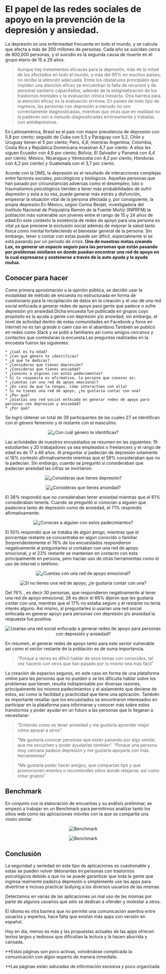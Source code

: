 # El papel de las redes sociales de apoyo en la prevención de la depresión y ansiedad.
La depresión es una enfermedad frecuente en todo el mundo, y se calcula que afecta a más de 300  millones de personas. Cada año se suicidan cerca de 800,000 personas, y el suicidio es la segunda causa de muerte en el grupo etario de 15 a 29 años.
>Aunque hay tratamientos eficaces para la depresión, más de la mitad de los afectados en todo el mundo, y más del 90% en muchos países, no recibe la atención adecuada. Entre los obstáculos principales que impiden una atención eficaz se encuentran la falta de recursos y de personal sanitario capacitados, además de la estigmatización de los trastornos mentales y la evaluación clínica inexacta. Otra barrera para la atención eficaz es la evaluación errónea. En países de todo tipo de ingresos, las personas con depresión a menudo no son correctamente diagnosticadas, mientras que otras que en realidad no la padecen son a menudo diagnosticadas erróneamente y tratadas con antidepresivos.

En Latinoamérica, Brasil es el país con mayor prevalencia de depresión con 5,8 por ciento; seguido de Cuba con 5,5 y Paraguay con 5,2. Chile y Uruguay tienen el 5 por ciento; Perú, 4,8; mientras Argentina, Colombia, Costa Rica y República Dominicana muestran 4,7 por ciento.
A ellos les siguen Ecuador con 4,6 por ciento; Bolivia, El Salvador y Panamá con 4,4 por ciento; México, Nicaragua y Venezuela con 4,2 por ciento; Honduras con 4,2 por ciento) y Guatemala con el 3,7 por ciento.



Acorde con la OMS, la depresión es el resultado de interacciones complejas entre factores sociales, psicológicos y biológicos. Aquellas personas que han pasado por circunstancias adversas como el desempleo, luto o traumatismos psicológicos tienden a tener más probabilidades de sufrir depresión y esta a su vez, puede generar más estrés y disfunción, empeorar la situación vital de la persona afectada y, por consiguiente, la propia depresión.En México, según Corina Benjet, investigadora del Instituto Nacional de Psiquiatría Ramón de la Fuente Muñiz (INPRFM) la población más vulnerable son jóvenes entre el rango de 15 y 24 años de edad.En este contexto la existencia de redes de apoyo para una persona es vital ya que previene la exclusión social además de mejorar la salud tanto física como mental fortaleciendo el bienestar general de la persona. Sin embargo, tener o contar con estas puede ser difícil, especialmente si se está pasando por un periodo de crisis. **Una de nuestras metas creando Lux, es generar un espacio seguro para las personas que están pasando por problemas similares en donde puedan encontrar una red de apoyo en la cual expresarse y sostenerse a través de la auto ayuda y la ayuda mutua.** 

## Conocer para hacer
Como primera aproximación a la opinión pública, se decidió usar la modalidad de método de encuesta no estructurada en forma de cuestionario para la recopilación de datos en la creación y el uso de una red social enfocada a generar redes de apoyo para gente que padece o sufre depresión y/o ansiedad.Dicha encuesta fue publicada en grupos cuyo propósito es la ayuda a gente con depresión y/o ansiedad, sin embargo, el nivel de actividad dentro de estas comunidades en Facebook y foros en internet no es tan grande o caen casi en el abandono.También se publicó en redes como Slack y se pidió a familiares así como amigos cercanos y contactos que contestaran la encuesta.Las preguntas realizadas en la encuesta fueron las siguientes:

	* ¿Cuál es tu edad?
	* ¿Con qué género te identificas?
	* ¿A qué te dedicas?
	* ¿Consideras que tienes depresión?
	* ¿Consideras que tienes ansiedad?
	* ¿Conoces a alguien con estos padecimentos?
	* Si tu respuesta es afirmativa, la persona que conoces es:
	* ¿Cuentas con una red de apoyo emocional?
	* ¿En caso de que la tengas, cómo interactúas con ella?
	* Si no tienes una red de apoyo, ¿te gustaría contar con una?
	* ¿Por qué?
	* ¿Usarías una red social enfocada en generar redes de apoyo para personas con depresión y ansiedad?
	* ¿Por qué?

Se logró obtener un total de 39 participantes de las cuales 27 se identifican con el género femenino y el restante con el masculino.

<p align="center">
  <img src="../Ux research/img/genero.png"  title="¿Con cuál género te identificas?">
</p>

Las actividades de nuestros encuestados se resumen en las siguientes:
19 estudiantes y 20 trabajadores ya sea empleados o freelancers y el rango de edad es de 17 a 46 años.
Al preguntar si padecían de depresión solamente el 16% contestó afirmativamente mientras que el 59% consideraban que no la padecían. Sin embargo, cuando se preguntó si consideraban que padecían ansiedad las cifras se invirtieron.

<p align="center">
  <img src="../Ux research/img/Considerasdepresion.png"  title="¿Consideras que tienes depresión?">
</p>
<p align="center">
  <img src="../Ux research/img/ConsiderasAnsiedad.png"  title="¿Consideras que tienes ansiedad?">
</p>
El 38% respondió que no consideraban tener ansiedad mientras que el 61% consideraban tenerla.
Cuando se preguntó si conocían a alguien que padeciera tanto de depresión como de ansiedad, el 71% respondió afirmativamente:
<p align="center">
  <img src="../Ux research/img/conocesAlguien.png"  title="¿Conoces a alguien con estos padecimientos?">
</p>
El 50% respondió que se trataba de algún amigo, mientras que el porcentaje restante se concentraba en algún conocido o familiar. Sorprendentemente el 76% de los encuestados respondieron negativamente al preguntarles si contaban con una red de apoyo emocional, y el 23% restante se mantenían en contacto con esta principalmente en persona, pero hacían uso de otras herramientas como el uso de internet o teléfono.
<p align="center">
  <img src="../Ux research/img/cuentasdconApoyo.png"  title="¿Cuentas con una red de apoyo emocional?">
</p>
<p align="center">
  <img src="../Ux research/img/contarconred.png"  title="Si no tienes una red de apoyo, ¿te gustaría contar con una?">
</p>
Del 76% , es decir 30 personas, que respondieron negativamente al tener una red de apoyo emocional, 26 es decir el 66% dijeron que les gustaría contar con una, mientras que el 17% no estaba seguro y el restante no tenía interés alguno. Así mismo, al preguntarles si usarían una red social enfocada en generar apoyo para personas con depresión y/o ansiedad la respuesta fue positiva:
<p align="center">
  <img src="../Ux research/img/usarias.png"  title="Usarías una red social enfocada a generar redes de apoyo para personas con depresión y ansiedad?">
</p>

En resumen, el generar redes de apoyo tanto para este sector vulnerable así como el sector restante de la población es de suma importancia.


>“Porque a veces es difícil hablar de esos temas con conocidos, tal vez hacerlo con otrxs que han pasado por lo mismo sea más fácil”


La creación de espacios seguros, en este caso en forma de una plataforma online para las personas que no pueden o se les dificulta hablar sobre los problemas que tienen, resulta indispensable por diversas razones, principalmente los mismos padecimientos y el aislamiento que deviene de estos, así como la facilidad y practicidad que tiene una aplicación.
También es importante resaltar que los encuestados se encontraron interesados en participar en la plataforma para informarse y conocer más sobre estos transtornos y poder ayudar en un futuro a las personas que lo llegaran a necesitarar:


>“Entiendo como es tener ansiedad y me gustaría aprender mejor cómo apoyar a otros”.


>“Me gustaría conocer personas que están pasando por algo similar, que me escuchen y poder ayudarlas también”.
“Porque una persona muy cercana padece depresión y me gustaría apoyarla con más herramientas”


>“Me gustaría poder hacer amigos, que compartan tips y que promocionen eventos o recomiendes sitios donde relajarse; así como crear grupos”.

## Benchmark

En conjunto con la elaboración de encuentas y su análisis preliminar, se empezó a trabajar en un Benchmark para permitirnos analizar tanto los sitios web como las aplicaciones móviles con la que se compartía una visión similar.

<p align="center">
  <img src="../Ux research/img/benchmark.png"  title="Benchmark">
</p>
<p align="center">
  <img src="../Ux research/img/benchmark2.png"  title="Benchmark">
</p>

## Conclusión
La seguridad y seriedad en este tipo de aplicaciones es cuestionable y estas se pueden volver detonantes en personas con trastornos psicológicos debido a que no se puede garantizar que toda la gente que ingresa realmente padezca depresión o simplemente use las apps para divertirse e incluso practicar bullying a los diversos usuarios de las mismas.

Detectamos en varias de las aplicaciones un mal uso de las mismas por parte de algunos usuarios que sólo se dedican a ofender y molestar a otros.

El idioma es otra barrera que no permite una comunicación asertiva entre usuarios y expertos, hace falta que existan más apps con versión en español.

Hoy en día, menos es más y las propuestas actuales de las apps ofrecen textos largos y tediosos que dificultan la lectura y la hacen aburrida y cansada.

**Estas páginas son poco activas, volviéndose complicada la comunicación con algún experto de manera inmediata.

**Las páginas están saturadas de información excesiva y poco organizada.
